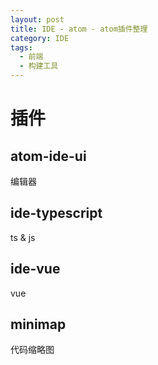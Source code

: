 ```yaml
---
layout: post
title: IDE - atom - atom插件整理
category: IDE
tags: 
  - 前端
  - 构建工具
---
```


# 插件

## atom-ide-ui

编辑器

## ide-typescript

ts & js

## ide-vue

vue

## minimap

代码缩略图



